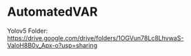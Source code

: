 # AutomatedVAR
Yolov5 Folder: https://drive.google.com/drive/folders/1OGVun78Lc8LhvwaS-ValoH8B0v_Apx-o?usp=sharing
